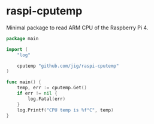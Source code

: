 # raspi-cputemp

Minimal package to read ARM CPU of the Raspberry Pi 4.

```go
package main

import (
	"log"

	cputemp "github.com/jig/raspi-cputemp"
)

func main() {
	temp, err := cputemp.Get()
	if err != nil {
		log.Fatal(err)
	}
	log.Printf("CPU temp is %f°C", temp)
}
```